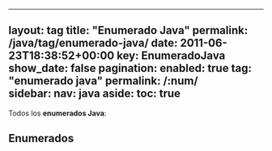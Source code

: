 
---
layout: tag
title: "Enumerado Java"
permalink: /java/tag/enumerado-java/
date: 2011-06-23T18:38:52+00:00
key: EnumeradoJava
show_date: false
pagination: 
  enabled: true
  tag: "enumerado java"
  permalink: /:num/    
sidebar:
  nav: java
aside:
  toc: true
---

Todos los <strong>enumerados Java</strong>:
<h2>Enumerados</h2>